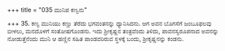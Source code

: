 +++
title = "035 ಮುನಿಪ ಕಣ್ವನು"

+++
35. ಕಣ್ವ ಮುನಿಯು ಕಣ್ಣು ತೆರೆದು ಭಗವಂತನನ್ನು ಧ್ಯಾನಿಸಿದನು. ಆಗ ಅವನ ಬೊಗಸೆಗೆ ಜಂಬೂಫಲವು ಬೀಳಲು, ಮನದೊಳಗೆ ಸಂತೋಷಗೊಂಡನು. ಇದು ಶ್ರೀಕೃಷ್ಣನ ತಂತ್ರವೆಂದು ತಿಳಿದು, ಪಾವನಸ್ವರೂಪನಾದ ಅವನನ್ನು ನೋಡುತ್ತೆನೆಂದು ಮುನಿ ಆ ಹಣ್ಣಿನ ಸಹಿತ ಪಾಂಡವರಿರುವ ಸ್ಥಳಕ್ಕೆ ಬಂದು, ಶ್ರೀಕೃಷ್ಣನನ್ನು ಕಂಡನು.